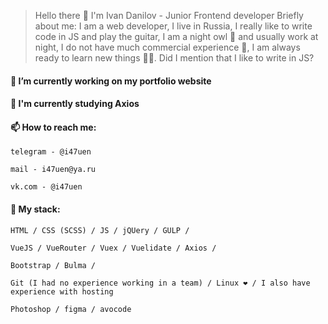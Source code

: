 > Hello there 👋 I'm Ivan Danilov - Junior Frontend developer 
Briefly about me: I am a web developer, I live in Russia, I really like to write code in JS and play the guitar, I am a night owl 🦉 and usually work at night, I do not have much commercial experience 💼, I am always ready to learn new things 🏃‍♂️. 
Did I mention that I like to write in JS?
#### 🔭 I’m currently working on my portfolio website
#### 🌱 I'm currently studying Axios
#### 📫 How to reach me: 

```
telegram - @i47uen
```
```
mail - i47uen@ya.ru
```
```
vk.com - @i47uen
```

#### 👊 My stack:
```
HTML / CSS (SCSS) / JS / jQUery / GULP /
```
```
VueJS / VueRouter / Vuex / Vuelidate / Axios / 
```
```
Bootstrap / Bulma /
```
```
Git (I had no experience working in a team) / Linux ❤️ / I also have experience with hosting
```
```
Photoshop / figma / avocode
```

